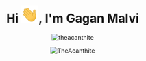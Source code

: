 <h1 align="center">Hi <img src="https://raw.githubusercontent.com/ABSphreak/ABSphreak/master/gifs/Hi.gif" width="40px" />, I'm Gagan Malvi </h1>
<p align="center"> <img src="https://komarev.com/ghpvc/?username=theacanthite&style=flat-square" alt="theacanthite" /> </p>
<p align="center"> <img src="https://github-readme-stats.vercel.app/api?username=TheAcanthite&show_icons=true" alt="TheAcanthite" /> </p>
